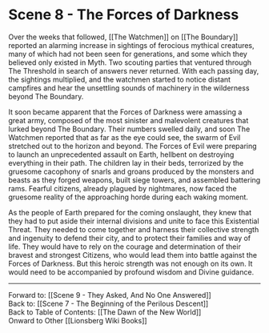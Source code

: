 # Scene 8 - The Forces of Darkness

Over the weeks that followed, [[The Watchmen]] on [[The Boundary]] reported an alarming increase in sightings of ferocious mythical creatures, many of which had not been seen for generations, and some which they believed only existed in Myth. Two scouting parties that ventured through The Threshold in search of answers never returned. With each passing day, the sightings multiplied, and the watchmen started to notice distant campfires and hear the unsettling sounds of machinery in the wilderness beyond The Boundary.

It soon became apparent that the Forces of Darkness were amassing a great army, composed of the most sinister and malevolent creatures that lurked beyond The Boundary. Their numbers swelled daily, and soon The Watchmen reported that as far as the eye could see, the swarm of Evil stretched out to the horizon and beyond. The Forces of Evil were preparing to launch an unprecedented assault on Earth, hellbent on destroying everything in their path. The children lay in their beds, terrorized by the gruesome cacophony of snarls and groans produced by the monsters and beasts as they forged weapons, built siege towers, and assembled battering rams. Fearful citizens, already plagued by nightmares, now faced the gruesome reality of the approaching horde during each waking moment.

As the people of Earth prepared for the coming onslaught, they knew that they had to put aside their internal divisions and unite to face this Existential Threat. They needed to come together and harness their collective strength and ingenuity to defend their city, and to protect their families and way of life. They would have to rely on the courage and determination of their bravest and strongest Citizens, who would lead them into battle against the Forces of Darkness. But this heroic strength was not enough on its own. It would need to be accompanied by profound wisdom and Divine guidance.

___
Forward to: [[Scene 9 - They Asked, And No One Answered]]  
Back to: [[Scene 7 - The Beginning of the Perilous Descent]]  
Back to Table of Contents: [[The Dawn of the New World]]  
Onward to Other [[Lionsberg Wiki Books]]  